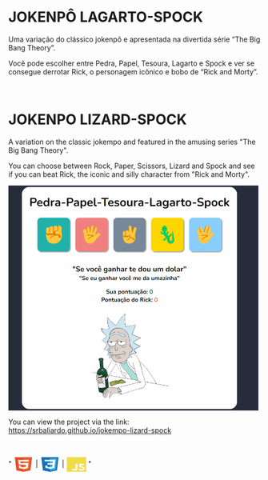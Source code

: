 # JOKENPÔ LAGARTO-SPOCK

Uma variação do clássico jokenpô e apresentada na divertida série “The Big Bang Theory”.

Você pode escolher entre Pedra, Papel, Tesoura, Lagarto e Spock e ver se consegue derrotar Rick, o personagem icônico e bobo de “Rick and Morty”.

<br>

# JOKENPO LIZARD-SPOCK

A variation on the classic jokempo and featured in the amusing series "The Big Bang Theory".

You can choose between Rock, Paper, Scissors, Lizard and Spock and see if you can beat Rick, the iconic and silly character from "Rick and Morty".

<img align="center" alt="HTML" height="450" width="500" src="src/images/jokempo-lizard-spock.gif">

You can view the project via the link: <br>
https://srbaliardo.github.io/jokempo-lizard-spock

<br>

" <img align="center" alt="HTML" height="30" width="40" src="https://raw.githubusercontent.com/devicons/devicon/master/icons/html5/html5-original.svg"> |
<img align="center" alt="CSS" height="30" width="40" src="https://raw.githubusercontent.com/devicons/devicon/master/icons/css3/css3-original.svg"> |
<img align="center" alt="Js" height="30" width="40" src="https://raw.githubusercontent.com/devicons/devicon/master/icons/javascript/javascript-plain.svg"> "
